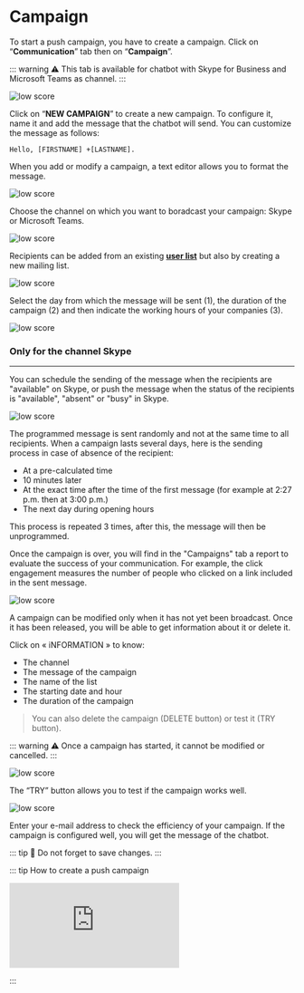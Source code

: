 # Campaign

To start a push campaign, you have to create a campaign. Click on
“**Communication**” tab then on “**Campaign**”.

::: warning ⚠️
This tab is available for chatbot with Skype for Business and Microsoft Teams as channel.
:::

<div class="image_center">
  <img :src="$withBase('/assets/img/en/communication/campaign1.png')" alt="low score">
</div>


Click on “**NEW CAMPAIGN**” to create a new campaign. To configure it, name it and
add the message that the chatbot will send. You can customize the message as
follows:

```
Hello, [FIRSTNAME] +[LASTNAME].
```

When you add or modify a campaign, a text editor allows you to format the
message.

<div class="image_center">
  <img :src="$withBase('/assets/img/en/communication/campaign2.png')" alt="low score">
</div>




Choose the channel on which you want to boradcast your campaign: Skype or Microsoft Teams. 

<div class="image_center">
  <img :src="$withBase('/assets/img/en/communication/campaign3.png')" alt="low score">
</div>




Recipients can be added from an existing [**user list**](/en/articles/communication/user_lists.html) but also by
creating a new mailing list.

<div class="image_center">
  <img :src="$withBase('/assets/img/en/communication/campaign4.png')" alt="low score">
</div>




Select the day from which the message will be sent (1), the duration of the
campaign (2) and then indicate the working hours of your companies (3).

<div class="image_center">
  <img :src="$withBase('/assets/img/en/communication/campaign5.png')" alt="low score">
</div>




### Only for the channel Skype
---
You can schedule the sending of the message when the recipients are "available"
on Skype, or push the message when the status of the recipients is "available",
"absent" or "busy" in Skype.

<div class="image_center">
  <img :src="$withBase('/assets/img/en/communication/campaign6.png')" alt="low score">
</div>




The programmed message is sent randomly and not at the same time to all
recipients. When a campaign lasts several days, here is the sending process in
case of absence of the recipient:

-   At a pre-calculated time
-   10 minutes later
-   At the exact time after the time of the first message (for example at 2:27
    p.m. then at 3:00 p.m.)
-   The next day during opening hours

This process is repeated 3 times, after this, the message will then be
unprogrammed.

Once the campaign is over, you will find in the "Campaigns" tab a report to
evaluate the success of your communication. For example, the click engagement
measures the number of people who clicked on a link included in the sent
message.

<div class="image_center">
  <img :src="$withBase('/assets/img/en/communication/campaign7.png')" alt="low score">
</div>


A campaign can be modified only when it has not yet been broadcast. 
Once it has been released, you will be able to get information about it or delete it.


Click on « iNFORMATION » to know:

-   The channel
-   The message of the campaign
-   The name of the list
-   The starting date and hour 
-   The duration of the campaign


>   You can also delete the campaign (DELETE button) or test it (TRY button).

::: warning ⚠️
Once a campaign has started, it cannot be modified or cancelled. 
:::

<div class="image_center">
  <img :src="$withBase('/assets/img/en/communication/campaign8.png')" alt="low score">
</div>



The “TRY” button allows you to test if the campaign works well.

<div class="image_center">
  <img :src="$withBase('/assets/img/en/communication/campaign9.png')" alt="low score">
</div>



Enter your e-mail address to check the efficiency of your campaign. If the
campaign is configured well, you will get the message of the chatbot.

::: tip 💾 
Do not forget to save changes.
:::

::: tip How to create a push campaign
<br style="margin: .5rem 0;" >

<iframe class="video_embed" src="https://www.youtube.com/embed/_Vhu2RpzHbY?list=PLRFG2FXmQTR_EV3iWJ9HL2Go95WhNq9Qb" frameborder="0" allow="accelerometer; autoplay; encrypted-media; gyroscope; picture-in-picture" allowfullscreen></iframe>
<br style="margin: .5rem 0;" >

:::

